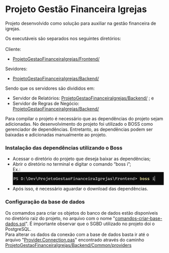 # Projeto Gestão Financeira Igrejas

Projeto desenvolvido como solução para auxiliar na gestão financeira de igrejas.

Os executáveis são separados nos seguintes diretórios: </br>
</br>
Cliente:

- [ProjetoGestaoFinanceiraIgrejas/Frontend/](https://github.com/EduardoSilvaFeitosa/ProjetoGestaoFinanceiraIgrejas/tree/main/Frontend)

Sevidores:

- [ProjetoGestaoFinanceiraIgrejas/Backend/](https://github.com/EduardoSilvaFeitosa/ProjetoGestaoFinanceiraIgrejas/tree/main/Backend)

Sendo que os servidores são divididos em:

- Servidor de Relatórios: [ProjetoGestaoFinanceiraIgrejas/Backend/](https://github.com/EduardoSilvaFeitosa/ProjetoGestaoFinanceiraIgrejas/tree/main/Backend/Reports) ; e
- Servidor de Regras de Negócio: [ProjetoGestaoFinanceiraIgrejas/Backend/](https://github.com/EduardoSilvaFeitosa/ProjetoGestaoFinanceiraIgrejas/tree/main/Backend/Business)

Para compilar o projeto é necessário que as dependências do projeto sejam adicionadas. No desenvolvimento do projeto foi utilizado o BOSS como gerenciador de dependências. Entretanto, as dependências podem ser baixadas e adicionadas manualmente ao projeto.
</br>

### Instalação das dependências utilizando o Boss

- Acessar o diretório do projeto que deseja baixar as dependências;
- Abrir o diretório no terminal e digitar o comando “boss i”;
  </br> Ex.: </br>
  ![Alt text](image.png)
- Após isso, é necessário aguardar o download das dependências.

### Configuração da base de dados

Os comamdos para criar os objetos do banco de dados estão disponíveis no diretório raiz do projeto, no arquivo com o nome "[comandos-criar-base-dados.sql](https://github.com/EduardoSilvaFeitosa/ProjetoGestaoFinanceiraIgrejas/blob/main/comandos-criar-base-dados.sql)". É importante observar que o SGBD utilizado no projeto doi o PostgreSQL.</br>
Para alterar os dados da conexão com a base de dados basta ir até o arquivo "[Provider.Connection.pas](https://github.com/EduardoSilvaFeitosa/ProjetoGestaoFinanceiraIgrejas/blob/main/Backend/Common/providers/Provider.Connection.pas)" encontrado através do caminho [ProjetoGestaoFinanceiraIgrejas/Backend/Common/providers](https://github.com/EduardoSilvaFeitosa/ProjetoGestaoFinanceiraIgrejas/tree/main/Backend/Common/providers)
